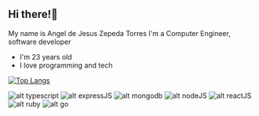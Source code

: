 ## Hi there!🚀
My name is Angel de Jesus Zepeda Torres
I'm a Computer Engineer, software developer

- I'm 23 years old
- I love programming and tech

[![Top Langs](https://github-readme-stats.vercel.app/api/top-langs/?username=angel-zepeda&langs_count=8&layout=compact)](https://github.com/angel-zepeda)

![alt typescript](https://www.vectorlogo.zone/logos/typescriptlang/typescriptlang-icon.svg)
![alt expressJS](https://www.vectorlogo.zone/logos/expressjs/expressjs-ar21.svg)
![alt mongodb](https://www.vectorlogo.zone/logos/mongodb/mongodb-ar21.svg)
![alt nodeJS](https://www.vectorlogo.zone/logos/nodejs/nodejs-icon.svg)
![alt reactJS](https://www.vectorlogo.zone/logos/reactjs/reactjs-ar21.svg)
![alt ruby](https://www.vectorlogo.zone/logos/ruby-lang/ruby-lang-horizontal.svg)
![alt go](https://www.vectorlogo.zone/logos/golang/golang-icon.svg)

